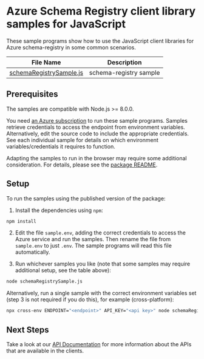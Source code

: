 <!-- The following YAML bit is needed by the docs system to publish the samples online. Uncomment/Update it when the samples can be published publically -->

<!-- ---
page_type: sample
languages:
  - javascript
products:
  - azure
  - azure-schema-registry
urlFragment: schema-registry-javascript
--- -->

# Azure Schema Registry client library samples for JavaScript

These sample programs show how to use the JavaScript client libraries for Azure schema-registry in some common scenarios.

| **File Name**                                           | **Description**                                                                                    |
| ------------------------------------------------------- | -------------------------------------------------------------------------------------------------- |
| [schemaRegistrySample.js][schemaRegistrySample]         | schema-registry sample                                                                                    |

## Prerequisites

The samples are compatible with Node.js >= 8.0.0.

You need [an Azure subscription][freesub] to run these sample programs. Samples retrieve credentials to access the endpoint from environment variables. Alternatively, edit the source code to include the appropriate credentials. See each individual sample for details on which environment variables/credentials it requires to function.

Adapting the samples to run in the browser may require some additional consideration. For details, please see the [package README][package].

## Setup

To run the samples using the published version of the package:

1. Install the dependencies using `npm`:

```bash
npm install
```

2. Edit the file `sample.env`, adding the correct credentials to access the Azure service and run the samples. Then rename the file from `sample.env` to just `.env`. The sample programs will read this file automatically.

3. Run whichever samples you like (note that some samples may require additional setup, see the table above):

```bash
node schemaRegistrySample.js
```

Alternatively, run a single sample with the correct environment variables set (step 3 is not required if you do this), for example (cross-platform):

```bash
npx cross-env ENDPOINT="<endpoint>" API_KEY="<api key>" node schemaRegistrySample.js
```

## Next Steps

Take a look at our [API Documentation][apiref] for more information about the APIs that are available in the clients.

[schemaRegistrySample]: https://github.com/Azure/azure-sdk-for-js/blob/master/sdk/schemaregistry/schema-registry/samples/javascript/sampleschema-registry.js
[apiref]: https://docs.microsoft.com/javascript/api
[freesub]: https://azure.microsoft.com/free/
[package]: https://github.com/Azure/azure-sdk-for-js/tree/master/sdk/schemaregistry/schema-registry/README.md
